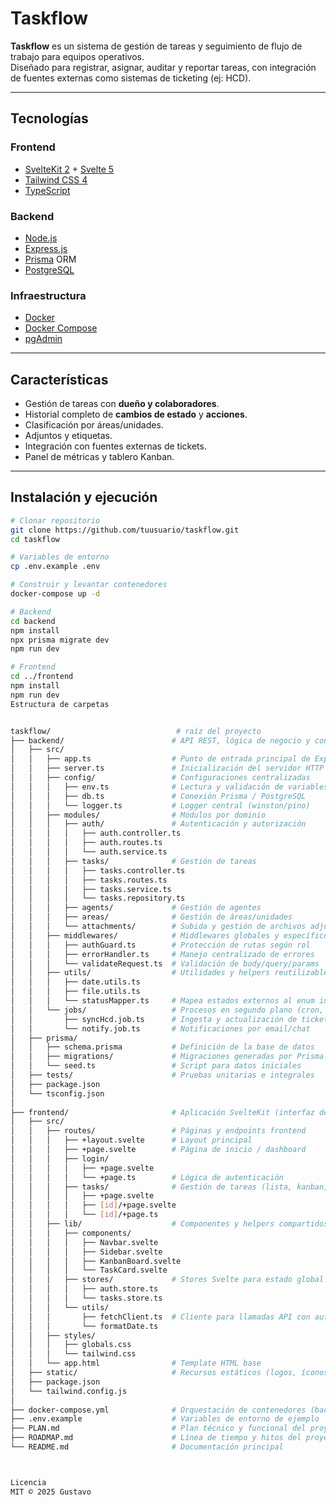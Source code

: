 # Taskflow

**Taskflow** es un sistema de gestión de tareas y seguimiento de flujo de trabajo para equipos operativos.  
Diseñado para registrar, asignar, auditar y reportar tareas, con integración de fuentes externas como sistemas de ticketing (ej: HCD).

---

## Tecnologías

### Frontend
- [SvelteKit 2](https://kit.svelte.dev/) + [Svelte 5](https://svelte.dev/)
- [Tailwind CSS 4](https://tailwindcss.com/)
- [TypeScript](https://www.typescriptlang.org/)

### Backend
- [Node.js](https://nodejs.org/)
- [Express.js](https://expressjs.com/)
- [Prisma](https://www.prisma.io/) ORM
- [PostgreSQL](https://www.postgresql.org/)

### Infraestructura
- [Docker](https://www.docker.com/)
- [Docker Compose](https://docs.docker.com/compose/)
- [pgAdmin](https://www.pgadmin.org/)

---

## Características
- Gestión de tareas con **dueño y colaboradores**.
- Historial completo de **cambios de estado** y **acciones**.
- Clasificación por áreas/unidades.
- Adjuntos y etiquetas.
- Integración con fuentes externas de tickets.
- Panel de métricas y tablero Kanban.

---

## Instalación y ejecución

```bash
# Clonar repositorio
git clone https://github.com/tuusuario/taskflow.git
cd taskflow

# Variables de entorno
cp .env.example .env

# Construir y levantar contenedores
docker-compose up -d

# Backend
cd backend
npm install
npx prisma migrate dev
npm run dev

# Frontend
cd ../frontend
npm install
npm run dev
Estructura de carpetas


taskflow/                            # raíz del proyecto
├── backend/                        # API REST, lógica de negocio y conexión a la base de datos
│   ├── src/
│   │   ├── app.ts                  # Punto de entrada principal de Express (middlewares, rutas base)
│   │   ├── server.ts               # Inicialización del servidor HTTP
│   │   ├── config/                 # Configuraciones centralizadas
│   │   │   ├── env.ts              # Lectura y validación de variables de entorno
│   │   │   ├── db.ts               # Conexión Prisma / PostgreSQL
│   │   │   └── logger.ts           # Logger central (winston/pino)
│   │   ├── modules/                # Módulos por dominio
│   │   │   ├── auth/               # Autenticación y autorización
│   │   │   │   ├── auth.controller.ts
│   │   │   │   ├── auth.routes.ts
│   │   │   │   └── auth.service.ts
│   │   │   ├── tasks/              # Gestión de tareas
│   │   │   │   ├── tasks.controller.ts
│   │   │   │   ├── tasks.routes.ts
│   │   │   │   ├── tasks.service.ts
│   │   │   │   └── tasks.repository.ts
│   │   │   ├── agents/             # Gestión de agentes
│   │   │   ├── areas/              # Gestión de áreas/unidades
│   │   │   └── attachments/        # Subida y gestión de archivos adjuntos
│   │   ├── middlewares/            # Middlewares globales y específicos
│   │   │   ├── authGuard.ts        # Protección de rutas según rol
│   │   │   ├── errorHandler.ts     # Manejo centralizado de errores
│   │   │   └── validateRequest.ts  # Validación de body/query/params
│   │   ├── utils/                  # Utilidades y helpers reutilizables
│   │   │   ├── date.utils.ts
│   │   │   ├── file.utils.ts
│   │   │   └── statusMapper.ts     # Mapea estados externos al enum interno
│   │   └── jobs/                   # Procesos en segundo plano (cron, colas)
│   │       ├── syncHcd.job.ts      # Ingesta y actualización de tickets HCD
│   │       └── notify.job.ts       # Notificaciones por email/chat
│   ├── prisma/
│   │   ├── schema.prisma           # Definición de la base de datos
│   │   ├── migrations/             # Migraciones generadas por Prisma
│   │   └── seed.ts                 # Script para datos iniciales
│   ├── tests/                      # Pruebas unitarias e integrales
│   ├── package.json
│   └── tsconfig.json
│
├── frontend/                       # Aplicación SvelteKit (interfaz de usuario)
│   ├── src/
│   │   ├── routes/                 # Páginas y endpoints frontend
│   │   │   ├── +layout.svelte      # Layout principal
│   │   │   ├── +page.svelte        # Página de inicio / dashboard
│   │   │   ├── login/
│   │   │   │   ├── +page.svelte
│   │   │   │   └── +page.ts        # Lógica de autenticación
│   │   │   ├── tasks/              # Gestión de tareas (lista, kanban, detalle)
│   │   │   │   ├── +page.svelte
│   │   │   │   ├── [id]/+page.svelte
│   │   │   │   └── [id]/+page.ts
│   │   ├── lib/                    # Componentes y helpers compartidos
│   │   │   ├── components/
│   │   │   │   ├── Navbar.svelte
│   │   │   │   ├── Sidebar.svelte
│   │   │   │   ├── KanbanBoard.svelte
│   │   │   │   └── TaskCard.svelte
│   │   │   ├── stores/             # Stores Svelte para estado global
│   │   │   │   ├── auth.store.ts
│   │   │   │   └── tasks.store.ts
│   │   │   └── utils/
│   │   │       ├── fetchClient.ts  # Cliente para llamadas API con auth
│   │   │       └── formatDate.ts
│   │   ├── styles/
│   │   │   ├── globals.css
│   │   │   └── tailwind.css
│   │   └── app.html                # Template HTML base
│   ├── static/                     # Recursos estáticos (logos, íconos)
│   ├── package.json
│   └── tailwind.config.js
│
├── docker-compose.yml              # Orquestación de contenedores (backend, frontend, BD, pgAdmin)
├── .env.example                    # Variables de entorno de ejemplo
├── PLAN.md                         # Plan técnico y funcional del proyecto
├── ROADMAP.md                      # Línea de tiempo y hitos del proyecto
└── README.md                       # Documentación principal



Licencia
MIT © 2025 Gustavo